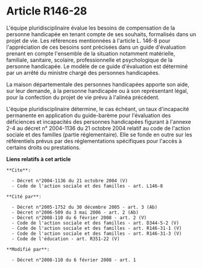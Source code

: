 # Article R146-28

L'équipe pluridisciplinaire évalue les besoins de compensation de la personne handicapée en tenant compte de ses souhaits,
formalisés dans un projet de vie. Les références mentionnées à l'article L. 146-8 pour l'appréciation de ces besoins sont
précisées dans un guide d'évaluation prenant en compte l'ensemble de la situation notamment matérielle, familiale, sanitaire,
scolaire, professionnelle et psychologique de la personne handicapée. Le modèle de ce guide d'évaluation est déterminé par un
arrêté du ministre chargé des personnes handicapées. 

La maison départementale des personnes handicapées apporte son aide, sur leur demande, à la personne handicapée ou à son
représentant légal, pour la confection du projet de vie prévu à l'alinéa précédent.

L'équipe pluridisciplinaire détermine, le cas échéant, un taux d'incapacité permanente en application du guide-barème pour
l'évaluation des déficiences et incapacités des personnes handicapées figurant à l'annexe 2-4 au décret n° 2004-1136 du 21
octobre 2004 relatif au code de l'action sociale et des familles (partie réglementaire). Elle se fonde en outre sur les
référentiels prévus par des réglementations spécifiques pour l'accès à certains droits ou prestations.

**Liens relatifs à cet article**

	**Cite**:

	  - Décret n°2004-1136 du 21 octobre 2004 (V)
	  - Code de l'action sociale et des familles - art. L146-8

	**Cité par**:

	  - Décret n°2005-1752 du 30 décembre 2005 - art. 3 (Ab)
	  - Décret n°2006-509 du 3 mai 2006 - art. 2 (Ab)
	  - Décret n°2008-110 du 6 février 2008 - art. 2 (V)
	  - Code de l'action sociale et des familles - art. D344-5-2 (V)
	  - Code de l'action sociale et des familles - art. R146-31-1 (V)
	  - Code de l'action sociale et des familles - art. R146-31-3 (V)
	  - Code de l'éducation - art. R351-22 (V)

	**Modifié par**:

	  - Décret n°2008-110 du 6 février 2008 - art. 1
